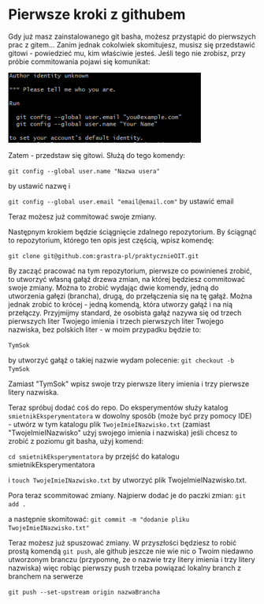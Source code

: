 # Pierwsze kroki z githubem

Gdy już masz zainstalowanego git basha, możesz przystąpić do pierwszych prac z gitem...
Zanim jednak cokolwiek skomitujesz, musisz się przedstawić gitowi - powiedzieć mu, kim właściwie
jesteś.
Jeśli tego nie zrobisz, przy próbie commitowania pojawi się komunikat:

![Identyfikacja autora](000_AuthorIdentity.png)

Zatem - przedstaw się gitowi.
Służą do tego komendy:

```git config --global user.name "Nazwa usera"```

by ustawić nazwę
i

```git config --global user.email "email@email.com"```
by ustawić email

Teraz możesz już commitować swoje zmiany.

Następnym krokiem będzie ściągnięcie zdalnego repozytorium.
By ściągnąć to repozytorium, którego ten opis jest częścią, wpisz komendę:

```git clone git@github.com:grastra-pl/praktycznieOIT.git```

By zacząć pracować na tym repozytorium, pierwsze co powinieneś zrobić, to utworzyć własną gałąź drzewa
zmian, na której będziesz commitować swoje zmiany.
Można to zrobić wydając dwie komendy, jedną do utworzenia gałęzi (brancha), drugą, do przełączenia się
na tę gałąź.
Można jednak zrobić to krócej - jedną komendą, która utworzy gałąź i na nią przełączy.
Przyjmijmy standard, że osobista gałąź nazywa się od trzech pierwszych liter Twojego imienia i trzech pierwszych liter Twojego nazwiska, bez polskich liter - w moim przypadku będzie to:

```TymSok```

by utworzyć gałąź o takiej nazwie wydam polecenie:
```git checkout -b TymSok```

Zamiast "TymSok" wpisz swoje trzy pierwsze litery imienia i trzy pierwsze litery nazwiska.

Teraz spróbuj dodać coś do repo. Do eksperymentów służy katalog ```smietnikEksperymentatora```
w dowolny sposób (może być przy pomocy IDE) - utwórz w tym katalogu plik ```TwojeImieINazwisko.txt```
(zamiast "TwojeImieINazwisko" użyj swojego imienia i nazwiska)
jeśli chcesz to zrobić z poziomu git basha, użyj komend:

```cd smietnikEksperymentatora```
by przejść do katalogu smietnikEksperymentatora

i
```touch TwojeImieINazwisko.txt```
by utworzyć plik TwojeImieINazwisko.txt.

Pora teraz scommitować zmiany. Najpierw dodać je do paczki zmian:
```git add .```

a następnie skomitować:
```git commit -m "dodanie pliku TwojeImieINazwisko.txt"```

Teraz możesz już spuszować zmiany.
W przyszłości będziesz to robić prostą komendą ```git push```, ale github jeszcze nie wie nic
o Twoim niedawno utworzonym branczu (przypomnę, że o nazwie trzy litery imienia i trzy litery nazwiska)
więc robiąc pierwszy push trzeba powiązać lokalny branch z branchem na serwerze

```git push --set-upstream origin nazwaBrancha```
